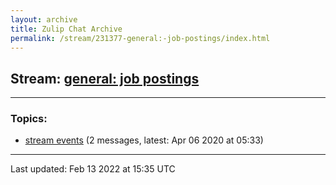 ```yaml
---
layout: archive
title: Zulip Chat Archive
permalink: /stream/231377-general:-job-postings/index.html
---
```


## Stream: [general: job postings](https://mattecapu.github.io/ct-zulip-archive/stream/231377-general:-job-postings/index.html)
---

### Topics:

* [stream events](topic/stream.20events.html) (2 messages, latest: Apr 06 2020 at 05:33)

<hr><p>Last updated: Feb 13 2022 at 15:35 UTC</p>